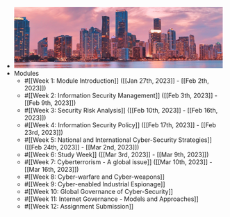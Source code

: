 - ![muzammil-soorma-KTdzeb28jyo-unsplash.jpg](../assets/muzammil-soorma-KTdzeb28jyo-unsplash_1675182383138_0.jpg)
- Modules
	- #[[Week 1: Module Introduction]] ([[Jan 27th, 2023]] - [[Feb 2th, 2023]])
	- #[[Week 2: Information Security Management]] ([[Feb 3th, 2023]] - [[Feb 9th, 2023]])
	- #[[Week 3: Security Risk Analysis]] ([[Feb 10th, 2023]] - [[Feb 16th, 2023]])
	- #[[Week 4: Information Security Policy]] ([[Feb 17th, 2023]] - [[Feb 23rd, 2023]])
	- #[[Week 5: National and International Cyber-Security Strategies]] ([[Feb 24th, 2023]] - [[Mar 2nd, 2023]])
	- #[[Week 6: Study Week]] ([[Mar 3rd, 2023]] - [[Mar 9th, 2023]])
	- #[[Week 7: Cyberterrorism - A global issue]] ([[Mar 10th, 2023]] - [[Mar 16th, 2023]])
	- #[[Week 8: Cyber-warfare and Cyber-weapons]]
	- #[[Week 9: Cyber-enabled Industrial Espionage]]
	- #[[Week 10: Global Governance of Cyber-Security]]
	- #[[Week 11: Internet Governance - Models and Approaches]]
	- #[[Week 12: Assignment Submission]]